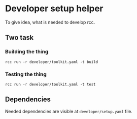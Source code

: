 # Developer setup helper

To give idea, what is needed to develop rcc.

## Two task

### Building the thing

```
rcc run -r developer/toolkit.yaml -t build
```

### Testing the thing

```
rcc run -r developer/toolkit.yaml -t test
```

## Dependencies

Needed dependencies are visible at `developer/setup.yaml` file.
